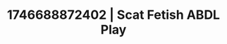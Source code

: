 ---
categories:
- Erotic audiobooks
- AI lover POV
- AI-generated
- Breath play
- Digital dominatrix
- ASMR
- Virtual intimacy
- Cosplay
image: /assets/images/1746688872402.jpg
layout: post
seo:
  description: Featured content with high-quality ABDL Play, Scat Fetish. HD images
    available.
  keywords: ABDL Play, Scat Fetish
  og_image: /assets/images/1746688872402.jpg
  schema_type: VisualArtwork
tags:
- ABDL Play
- Scat Fetish
- '#1746688872402'
title: 1746688872402 | Scat Fetish ABDL Play
---